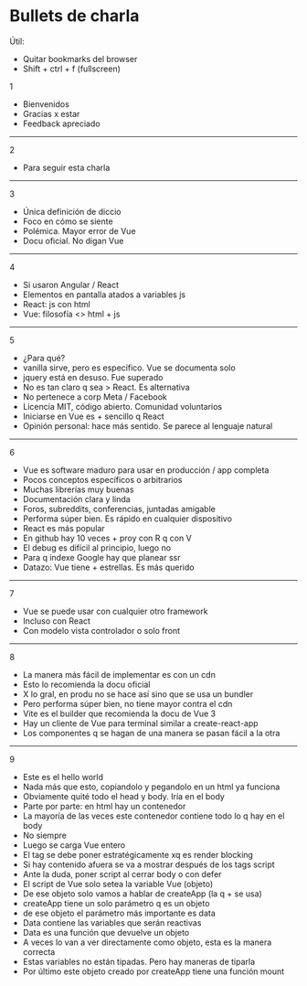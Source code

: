 # Bullets de charla

Útil:
- Quitar bookmarks del browser
- Shift + ctrl + f (fullscreen)

1
- Bienvenidos
- Gracias x estar
- Feedback apreciado
------
2
- Para seguir esta charla
------
3
- Única definición de diccio
- Foco en cómo se siente
- Polémica. Mayor error de Vue
- Docu oficial. No digan Vue
------
4
- Si usaron Angular / React
- Elementos en pantalla atados a variables js
- React: js con html
- Vue: filosofía &lt;&gt; html + js
------
5
- ¿Para qué?
- vanilla sirve, pero es específico. Vue se documenta solo
- jquery está en desuso. Fue superado
- No es tan claro q sea > React. Es alternativa
- No pertenece a corp Meta / Facebook
- Licencia MIT, código abierto. Comunidad voluntarios
- Iniciarse en Vue es + sencillo q React
- Opinión personal: hace más sentido. Se parece al lenguaje natural
------
6
- Vue es software maduro para usar en producción / app completa
- Pocos conceptos específicos o arbitrarios
- Muchas librerías muy buenas
- Documentación clara y linda
- Foros, subreddits, conferencias, juntadas amigable
- Performa súper bien. Es rápido en cualquier dispositivo
- React es más popular
- En github hay 10 veces + proy con R q con V
- El debug es difícil al principio, luego no
- Para q indexe Google hay que planear ssr
- Datazo: Vue tiene + estrellas. Es más querido
------
7
- Vue se puede usar con cualquier otro framework
- Incluso con React
- Con modelo vista controlador o solo front
------
8
- La manera más fácil de implementar es con un cdn
- Esto lo recomienda la docu oficial
- X lo gral, en produ no se hace así sino que se usa un bundler
- Pero performa súper bien, no tiene mayor contra el cdn
- Vite es el builder que recomienda la docu de Vue 3
- Hay un cliente de Vue para terminal similar a create-react-app
- Los componentes q se hagan de una manera se pasan fácil a la otra
------
9
- Este es el hello world
- Nada más que esto, copiandolo y pegandolo en un html ya funciona
- Obviamente quité todo el head y body. Iría en el body
- Parte por parte: en html hay un contenedor
- La mayoría de las veces este contenedor contiene todo lo q hay en el body
- No siempre
- Luego se carga Vue entero
- El tag se debe poner estratégicamente xq es render blocking
- Si hay contenido afuera se va a mostrar después de los tags script
- Ante la duda, poner script al cerrar body o con defer
- El script de Vue solo setea la variable Vue (objeto)
- De ese objeto solo vamos a hablar de createApp (la q + se usa)
- createApp tiene un solo parámetro q es un objeto
- de ese objeto el parámetro más importante es data
- Data contiene las variables que serán reactivas
- Data es una función que devuelve un objeto
- A veces lo van a ver directamente como objeto, esta es la manera correcta
- Estas variables no están tipadas. Pero hay maneras de tiparla
- Por último este objeto creado por createApp tiene una función mount





